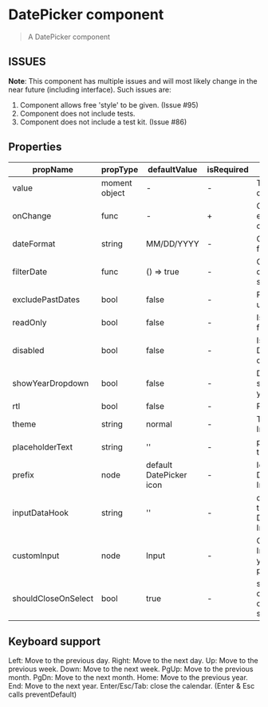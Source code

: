 # DatePicker component

> A DatePicker component

## ISSUES
__Note__: This component has multiple issues and will most likely change in the near future (including interface). Such issues are:
1. Component allows free 'style' to be given. (Issue #95)
2. Component does not include tests.
3. Component does not include a test kit. (Issue #86)

## Properties

| propName | propType | defaultValue | isRequired | description |
|----------|----------|--------------|------------|-------------|
| value | moment object | - | - | The selected date |
| onChange | func | - | + | Called upon every value change |
| dateFormat | string | MM/DD/YYYY | - | Custom date format |
| filterDate | func | () => true | - | Only the truthy dates are selectable |
| excludePastDates | bool | false | - | Past dates are unselectable |
| readOnly | bool | false | - | Is the input field readOnly |
| disabled | bool | false | - | Is the DatePicker disabled |
| showYearDropdown | bool | false | - | Display a selectable yearDropdown |
| rtl | bool | false | - | RTL mode |
| theme | string | normal | - | Theme of the Input |
| placeholderText | string | '' | - | placeholder of the Input |
| prefix | node | default DatePicker icon | - | Icon for the DatePicker's Input |
| inputDataHook | string | '' | - | dataHook for the DatePicker's Input |
| customInput | node | Input | - | Can provide Input with your custom props |
| shouldCloseOnSelect | bool | true | - | should the calendar close on day selection |

## Keyboard support

Left: Move to the previous day.
Right: Move to the next day.
Up: Move to the previous week.
Down: Move to the next week.
PgUp: Move to the previous month.
PgDn: Move to the next month.
Home: Move to the previous year.
End: Move to the next year.
Enter/Esc/Tab: close the calendar. (Enter & Esc calls preventDefault)
